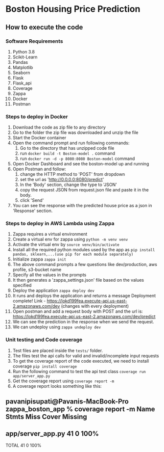 # Boston Housing Price Prediction

## How to execute the code
### Software Requirements
1. Python 3.8
2. Scikit-Learn
3. Pandas
4. Matplotlib
5. Seaborn
6. Flask
7. Flask_api
8. Coverage
9. Zappa
10. Docker
11. Postman 

### Steps to deploy in Docker
1. Download the code as zip file to any directory
2. Go to the folder the zip file was downloaded and unzip the file
3. Start the Docker container
4. Open the command prompt and run following commands:
    1. Go to the directory that has unzipped code file 
    2. run `docker build -t Boston-model .` command
    3. run `docker run -d -p 8080:8080 Boston-model` command
5. Open Docker Dashboard and see the boston-model up and running
6. Open Postman and follow:
    1. change the HTTP method to 'POST' from dropdown
    2. set the url as 'http://0.0.0.0:8080/predict' 
    3. In the 'Body' section, change the type to 'JSON'
    4. copy the request JSON from request.json file and paste it in the body.
    5. click 'Send'
7. You can see the response with the predicted house price as a json in 'Response' section.

### Steps to deploy in AWS Lambda using Zappa
1. Zappa requires a virtual environment
2. Create a virtual env for zappa using
    `python -m venv venv`
3. Activate the virtual env by 
    `source venv/bin/activate`
4. Install all the required python modules used by the app as
    `pip install pandas, sklearn,...(use pip for each module separately)`
5. Initialize zappa
    `zappa init`
6. The above command prompts a few questions like dev/production, aws profile, s3-bucket name
7. Specify all the values in the prompts
8. It then generates a 'zappa_settings.json' file based on the values specified
9. Deploy the application
    `zappa deploy dev`
10. It runs and deploys the application and returns a message
    Deployment complete! Link - https://lokd199fea.execute-api.us-east-2.amazonaws.com/dev (changes with every deployment)
11. Open postman and add a request body with POST and the url is:
    https://lokd199fea.execute-api.us-east-2.amazonaws.com/dev/predict
12. We can see the prediction in the response when we send the request.
13. We can undeploy using
    `zappa undeploy dev`

### Unit testing and Code coverage
1. Test files are placed inside the `tests/` folder.
2. The files test the api calls for valid and invalid/incomplete input requests
3. To get the coverage report of the code executed, we need to install coverage
    `pip install coverage`
4. Run the following command to test the api test class
    `coverage run app/server_app.py`
5. Get the coverage report using
    `coverage report -m`
6. A coverage report looks something like this:

pavanipisupati@Pavanis-MacBook-Pro zappa_boston_app % coverage report -m
Name                Stmts   Miss  Cover   Missing
-------------------------------------------------
app/server_app.py      41      0   100%
-------------------------------------------------
TOTAL                  41      0   100%
